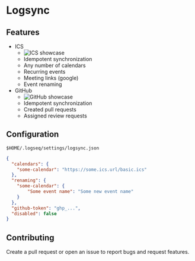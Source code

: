 # Logsync

## Features

- ICS
    - ![ICS showcase](./gifs/ics.gif)
    - Idempotent synchronization
    - Any number of calendars
    - Recurring events
    - Meeting links (google)
    - Event renaming
- GitHub
    - ![GitHub showcase](./gifs/github.gif)
    - Idempotent synchronization
    - Created pull requests
    - Assigned review requests

## Configuration

`$HOME/.logseq/settings/logsync.json`
```json
{
  "calendars": {
    "some-calendar": "https://some.ics.url/basic.ics"
  },
  "renaming": {
    "some-calendar": {
        "Some event name": "Some new event name"
    }
  },
  "github-token": "ghp_...",
  "disabled": false
}
```

## Contributing

Create a pull request or open an issue to report bugs and request features.

